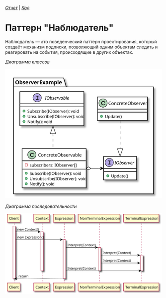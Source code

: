 *[Отчет](https://github.com/rovany706/design-patterns/blob/master/Observer/docs/Report.pdf)* | *[Код](https://github.com/rovany706/design-patterns/tree/master/Observer/ObservableStudentJournals)*
# Паттерн "Наблюдатель"
Наблюдатель — это поведенческий паттерн проектирования, который создаёт механизм подписки, позволяющий одним объектам следить и реагировать на события, происходящие в других объектах.

*Диаграмма классов*

![Class diagram](docs/img/Observer_CD.svg)

*Диаграмма последовательности*

![Sequence diagram](docs/img/Observer_SD.svg)
